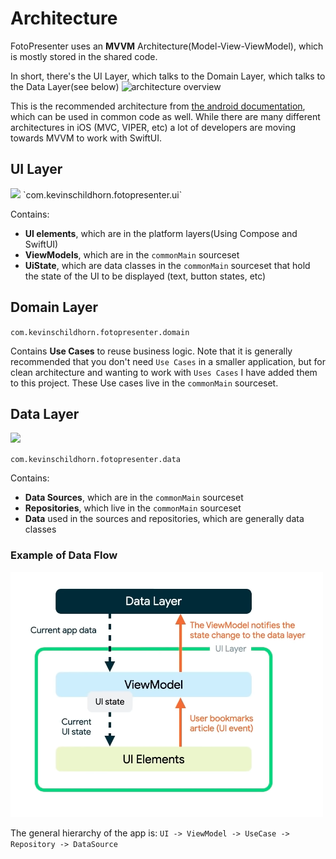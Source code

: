 # Architecture

FotoPresenter uses an **MVVM** Architecture(Model-View-ViewModel), which is mostly stored in the shared code.

In short, there's the UI Layer, which talks to the Domain Layer, which talks to the Data Layer(see below)
![architecture overview](https://developer.android.com/static/topic/libraries/architecture/images/mad-arch-overview.png)

This is the recommended architecture from [the android documentation](https://developer.android.com/topic/architecture), which can be used in common code as well. While there are many different architectures in iOS (MVC, VIPER, etc) a lot of developers are moving towards MVVM to work with SwiftUI.

## UI Layer
<img src="https://developer.android.com/static/topic/libraries/architecture/images/mad-arch-overview-ui.png" width="500">
`com.kevinschildhorn.fotopresenter.ui`

Contains:
* **UI elements**, which are in the platform layers(Using Compose and SwiftUI)
* **ViewModels**, which are in the `commonMain` sourceset
* **UiState**, which are data classes in the `commonMain` sourceset that hold the state of the UI to be displayed (text, button states, etc)

## Domain Layer

`com.kevinschildhorn.fotopresenter.domain`

Contains **Use Cases** to reuse business logic. Note that it is generally recommended that you don't need `Use Cases` in a smaller application, but for clean architecture and wanting to work with `Uses Cases` I have added them to this project. These Use cases live in the `commonMain` sourceset.

## Data Layer
<img src="https://developer.android.com/static/topic/libraries/architecture/images/mad-arch-overview-data.png" width="500">

`com.kevinschildhorn.fotopresenter.data`

Contains:
* **Data Sources**, which are in the `commonMain` sourceset
* **Repositories**, which live in the `commonMain` sourceset
* **Data** used in the sources and repositories, which are generally data classes

### Example of Data Flow
<img src="photos/android_architecture.png" width="500">

The general hierarchy of the app is:
`UI -> ViewModel -> UseCase -> Repository -> DataSource`
